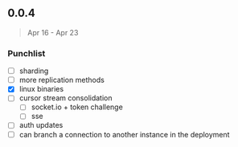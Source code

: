 ## 0.0.4

> Apr 16 - Apr 23

### Punchlist

- [ ] sharding
- [ ] more replication methods
- [x] linux binaries
- [ ] cursor stream consolidation
  - [ ] socket.io + token challenge
  - [ ] sse
- [ ] auth updates
- [ ] can branch a connection to another instance in the deployment
